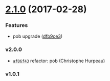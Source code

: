 <a name="2.1.0"></a>
# [2.1.0](https://github.com/nightingalejs/nightingale-error-processor/compare/v2.0.0...v2.1.0) (2017-02-28)


### Features

* pob upgrade ([dfb9ce3](https://github.com/nightingalejs/nightingale-error-processor/commit/dfb9ce3))


### v2.0.0

- [`af06f43`](https://github.com/nightingalejs/nightingale-error-processor/commit/af06f43e003257f38ab70d91f6c5028145c32c13) refactor: pob (Christophe Hurpeau)

### v1.0.1
